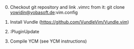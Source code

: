 0. Checkout git repository and link .vimrc from it:
    git clone yowidin@yobasoft.de:vim.config

1. Install Vundle (https://github.com/VundleVim/Vundle.vim)
2. :PluginUpdate
3. Compile YCM (see YCM instructions) 
